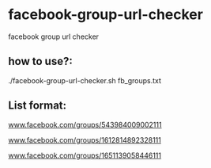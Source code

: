 # facebook-group-url-checker
facebook group url checker

## how to use?:
./facebook-group-url-checker.sh fb_groups.txt

## List format:
www.facebook.com/groups/543984009002111

www.facebook.com/groups/1612814892328111

www.facebook.com/groups/1651139058446111


